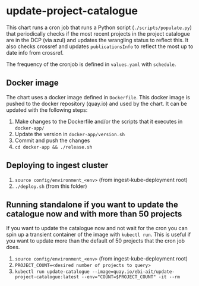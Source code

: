 # update-project-catalogue
This chart runs a cron job that runs a Python script (`./scripts/populate.py`) that periodically checks if the most recent projects in the project catalogue are in the DCP (via azul) and updates the wrangling status to reflect this. It also checks crossref and updates `publicationsInfo` to reflect the most up to date info from crossref.

The frequency of the cronjob is defined in `values.yaml` with `schedule`.

## Docker image
The chart uses a docker image defined in `Dockerfile`. This docker image is pushed to the docker repository (quay.io) and used by the chart. It can be updated with the following steps:

1. Make changes to the Dockerfile and/or the scripts that it executes in `docker-app/`
2. Update the version in `docker-app/version.sh`
3. Commit and push the changes
4. `cd docker-app && ./release.sh`

## Deploying to ingest cluster
1. `source config/environment_<env>` (from ingest-kube-deployment root)
2. `./deploy.sh` (from this folder)

## Running standalone if you want to update the catalogue now and with more than 50 projects
If you want to update the catalogue now and not wait for the cron you can spin up a transient container of the image with `kubectl run`. This is useful if you want to update more than the default of 50 projects that the cron job does.

1. `source config/environment_<env>` (from ingest-kube-deployment root)
2. `PROJECT_COUNT=<desired number of projects to query>`
3. `kubectl run update-catalogue --image=quay.io/ebi-ait/update-project-catalogue:latest --env="COUNT=$PROJECT_COUNT" -it --rm`